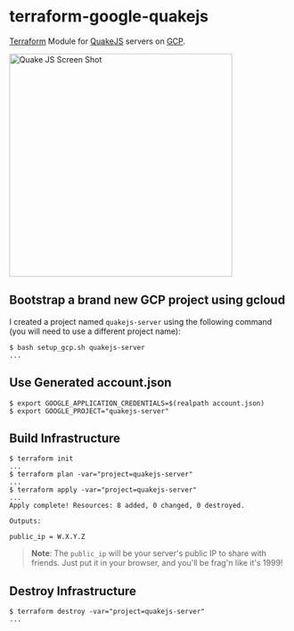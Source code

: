 # terraform-google-quakejs

[Terraform](https://www.terraform.io/) Module for [QuakeJS](https://github.com/treyyoder/quakejs-docker) servers on [GCP](https://cloud.google.com/).

<img alt="Quake JS Screen Shot" src="https://raw.githubusercontent.com/picatz/terraform-google-quakejs/master/screen_shot.png" height="400" />

## Bootstrap a brand new GCP project using gcloud

I created a project named `quakejs-server` using the following command (you will need to use a different project name):

```console
$ bash setup_gcp.sh quakejs-server
...
```

## Use Generated account.json

```console
$ export GOOGLE_APPLICATION_CREDENTIALS=$(realpath account.json)
$ export GOOGLE_PROJECT="quakejs-server"
```

## Build Infrastructure

```console
$ terraform init
...
$ terraform plan -var="project=quakejs-server"
...
$ terraform apply -var="project=quakejs-server"
...
Apply complete! Resources: 8 added, 0 changed, 0 destroyed.

Outputs:

public_ip = W.X.Y.Z
```

> **Note**: The `public_ip` will be your server's public IP to share with friends. Just put it in your browser, and you'll be frag'n like it's 1999!

## Destroy Infrastructure

```console
$ terraform destroy -var="project=quakejs-server"
...
```
